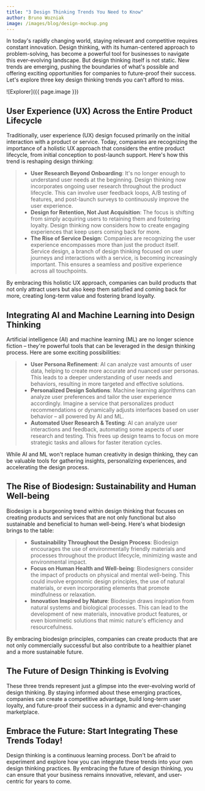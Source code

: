 ```yaml
---
title: "3 Design Thinking Trends You Need to Know"
author: Bruno Wozniak
image: /images/blog/design-mockup.png
---
```


In today's rapidly changing world, staying relevant and competitive requires constant innovation. Design thinking, with its human-centered approach to problem-solving, has become a powerful tool for businesses to navigate this ever-evolving landscape. But design thinking itself is not static. New trends are emerging, pushing the boundaries of what's possible and offering exciting opportunities for companies to future-proof their success. Let's explore three key design thinking trends you can't afford to miss.

![Explorer]({{ page.image }})

<!--more-->

## User Experience (UX) Across the Entire Product Lifecycle

Traditionally, user experience (UX) design focused primarily on the initial interaction with a product or service. Today, companies are recognizing the importance of a holistic UX approach that considers the entire product lifecycle, from initial conception to post-launch support. Here's how this trend is reshaping design thinking:

> - **User Research Beyond Onboarding**: It's no longer enough to understand user needs at the beginning. Design thinking now incorporates ongoing user research throughout the product lifecycle. This can involve user feedback loops, A/B testing of features, and post-launch surveys to continuously improve the user experience.
> - **Design for Retention, Not Just Acquisition**: The focus is shifting from simply acquiring users to retaining them and fostering loyalty. Design thinking now considers how to create engaging experiences that keep users coming back for more.
> - **The Rise of Service Design**: Companies are recognizing the user experience encompasses more than just the product itself. Service design, a branch of design thinking focused on user journeys and interactions with a service, is becoming increasingly important. This ensures a seamless and positive experience across all touchpoints.

By embracing this holistic UX approach, companies can build products that not only attract users but also keep them satisfied and coming back for more, creating long-term value and fostering brand loyalty.

## Integrating AI and Machine Learning into Design Thinking

Artificial intelligence (AI) and machine learning (ML) are no longer science fiction – they're powerful tools that can be leveraged in the design thinking process. Here are some exciting possibilities:

> - **User Persona Refinement**: AI can analyze vast amounts of user data, helping to create more accurate and nuanced user personas. This leads to a deeper understanding of user needs and behaviors, resulting in more targeted and effective solutions.
> - **Personalized Design Solutions**: Machine learning algorithms can analyze user preferences and tailor the user experience accordingly. Imagine a service that personalizes product recommendations or dynamically adjusts interfaces based on user behavior – all powered by AI and ML.
> - **Automated User Research & Testing**: AI can analyze user interactions and feedback, automating some aspects of user research and testing. This frees up design teams to focus on more strategic tasks and allows for faster iteration cycles.

While AI and ML won't replace human creativity in design thinking, they can be valuable tools for gathering insights, personalizing experiences, and accelerating the design process.

## The Rise of Biodesign: Sustainability and Human Well-being

Biodesign is a burgeoning trend within design thinking that focuses on creating products and services that are not only functional but also sustainable and beneficial to human well-being. Here's what biodesign brings to the table:

> - **Sustainability Throughout the Design Process**: Biodesign encourages the use of environmentally friendly materials and processes throughout the product lifecycle, minimizing waste and environmental impact.
> - **Focus on Human Health and Well-being**: Biodesigners consider the impact of products on physical and mental well-being. This could involve ergonomic design principles, the use of natural materials, or even incorporating elements that promote mindfulness or relaxation.
> - **Innovation Inspired by Nature**: Biodesign draws inspiration from natural systems and biological processes. This can lead to the development of new materials, innovative product features, or even biomimetic solutions that mimic nature's efficiency and resourcefulness.

By embracing biodesign principles, companies can create products that are not only commercially successful but also contribute to a healthier planet and a more sustainable future.

## The Future of Design Thinking is Evolving

These three trends represent just a glimpse into the ever-evolving world of design thinking. By staying informed about these emerging practices, companies can create a competitive advantage, build long-term user loyalty, and future-proof their success in a dynamic and ever-changing marketplace.

## Embrace the Future: Start Integrating These Trends Today!

Design thinking is a continuous learning process. Don't be afraid to experiment and explore how you can integrate these trends into your own design thinking practices. By embracing the future of design thinking, you can ensure that your business remains innovative, relevant, and user-centric for years to come.
